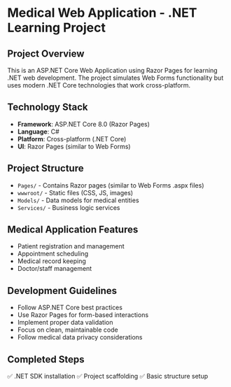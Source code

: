 # Medical Web Application - .NET Learning Project

## Project Overview
This is an ASP.NET Core Web Application using Razor Pages for learning .NET web development. The project simulates Web Forms functionality but uses modern .NET Core technologies that work cross-platform.

## Technology Stack
- **Framework**: ASP.NET Core 8.0 (Razor Pages)
- **Language**: C#
- **Platform**: Cross-platform (.NET Core)
- **UI**: Razor Pages (similar to Web Forms)

## Project Structure
- `Pages/` - Contains Razor pages (similar to Web Forms .aspx files)
- `wwwroot/` - Static files (CSS, JS, images)
- `Models/` - Data models for medical entities
- `Services/` - Business logic services

## Medical Application Features
- Patient registration and management
- Appointment scheduling
- Medical record keeping
- Doctor/staff management

## Development Guidelines
- Follow ASP.NET Core best practices
- Use Razor Pages for form-based interactions
- Implement proper data validation
- Focus on clean, maintainable code
- Follow medical data privacy considerations

## Completed Steps
✅ .NET SDK installation
✅ Project scaffolding
✅ Basic structure setup
